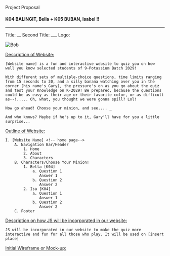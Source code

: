 Project Proposal
#### K04 BALINGIT, Bella + K05 BUBAN, Isabel !!
---
Title: __
Second Title: ___
Logo:

![Bob](bob.png)

<u> Description of Website: </u>

    [Website name] is a fun and interactive website to quiz you on how well you know selected students of 9-Potassium Batch 2029!

    With different sets of multiple-choice questions, time limits ranging from 15 seconds to 30, and a silly banana watching over you in the corner (his name's Gary), the pressure's on as you go about the quiz and test your Knowledge on K-2029! Be prepared, because the questions could be as easy as their age or their favorite color, or as difficult as--!..... Oh, what, you thought we were gonna spill? Lol!

    Now go ahead! Choose your minion, and see.... _

    And who knows? Maybe if he's up to it, Gary'll have for you a little surprise...

<u> Outline of Website: </u>

    I. [Website Name] <!-- home page-->
        A. Navigation Bar/Header
            1. Home
            2. About
            3. Characters
        B. Characters/Choose Your Minion!
            1. Bella [K04]
                a. Question 1
                   Answer 1
                b. Question 2
                   Answer 2
            2. Isa [K04]
                a. Question 1
                   Answer 1
                b. Question 2
                   Answer 2
        C. Footer

<u> Description on how JS will be incorporated in our website: </u>

    JS will be incorporated in our website to make the quiz more interactive and fun for all those who play. It will be used on [insert place]

<u> Initial Wireframe or Mock-up: </u>



